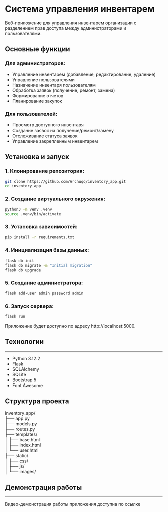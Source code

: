 # Система управления инвентарем

Веб-приложение для управления инвентарем организации с разделением прав доступа между администраторами и пользователями.

## Основные функции

### Для администраторов:
- Управление инвентарем (добавление, редактирование, удаление)
- Управление пользователями
- Назначение инвентаря пользователям
- Обработка заявок (получение, ремонт, замена)
- Формирование отчетов
- Планирование закупок

### Для пользователей:
- Просмотр доступного инвентаря
- Создание заявок на получение/ремонт/замену
- Отслеживание статуса заявок
- Управление закрепленным инвентарем

## Установка и запуск

### 1. Клонирование репозитория:
```bash
git clone https://github.com/Archuqq/inventory_app.git
cd inventory_app
```

### 2. Создание виртуального окружения:
```bash
python3 -m venv .venv
source .venv/bin/activate
```
### 3. Установка зависимостей:
```bash
pip install -r requirements.txt
```

### 4. Инициализация базы данных:
```bash
flask db init
flask db migrate -m "Initial migration"
flask db upgrade
```

### 5. Создание администратора:
```bash
flask add-user admin password admin
```

### 6. Запуск сервера:
```bash
flask run
```

Приложение будет доступно по адресу http://localhost:5000.

## Технологии
-----
- Python 3.12.2
- Flask
- SQLAlchemy
- SQLite  
- Bootstrap 5
- Font Awesome 

Структура проекта
-----------------

inventory_app/<br>
├── app.py<br>
├── models.py<br>
├── routes.py<br>
├── templates/<br>
│ ├── base.html<br>
│ ├── index.html<br>
│ └── user.html<br>
├── static/<br>
│ ├── css/<br>
│ ├── js/<br>
│ └── images/<br>

## Демонстрация работы
------------

Видео-демонстрация работы приложения доступна по ссылке



